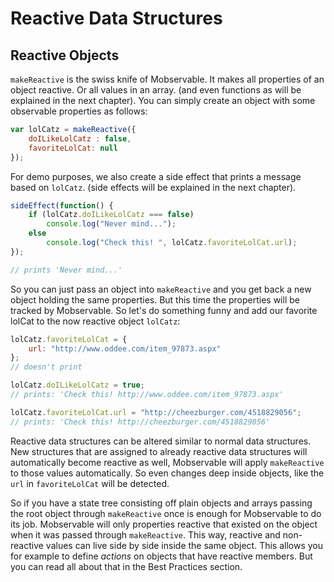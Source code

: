 # Reactive Data Structures

## Reactive Objects

`makeReactive` is the swiss knife of Mobservable. It makes all properties of an object reactive. Or all values in an array.
(and even functions as will be explained in the next chapter).
You can simply create an object with some observable properties as follows:

```javascript
var lolCatz = makeReactive({
	doILikeLolCatz : false,
	favoriteLolCat: null
});
```

For demo purposes, we also create a side effect that prints a message based on `lolCatz`. (side effects will be explained in the next chapter).  

```javascript 
sideEffect(function() {
	if (lolCatz.doILikeLolCatz === false)
		console.log("Never mind...");
	else
		console.log("Check this! ", lolCatz.favoriteLolCat.url);	
});

// prints 'Never mind...'
```

So you can just pass an object into `makeReactive` and you get back a new object holding the same properties. 
But this time the properties will be tracked by Mobservable.
So let's do something funny and add our favorite lolCat to the now reactive object `lolCatz`:

```javascript
lolCatz.favoriteLolCat = {
	url: "http://www.oddee.com/item_97873.aspx"	
};
// doesn't print

lolCatz.doILikeLolCatz = true;
// prints: 'Check this! http://www.oddee.com/item_97873.aspx'

lolCatz.favoriteLolCat.url = "http://cheezburger.com/4518829056";
// prints: 'Check this! http://cheezburger.com/4518829056'
```

Reactive data structures can be altered similar to normal data structures.
New structures that are assigned to already reactive data structures will automatically become reactive as well,
Mobservable will apply `makeReactive` to those values automatically.
So even changes deep inside objects, like the `url` in `favoriteLolCat` will be detected.

So if you have a state tree consisting off plain objects and arrays passing the root object through `makeReactive` once is enough for Mobservable to do its job.
Mobservable will only properties reactive that existed on the object when it was passed through `makeReactive`.
This way, reactive and non-reactive values can live side by side inside the same object.
This allows you for example to define _actions_ on objects that have reactive members. 
But you can read all about that in the Best Practices section. 
